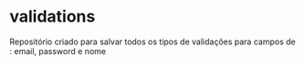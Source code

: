 # validations
Repositório criado para salvar todos os tipos de validações para campos de :
email, password e nome
